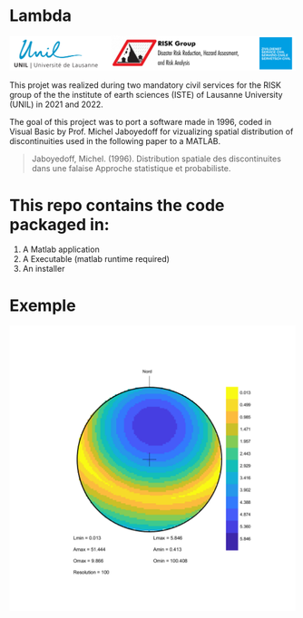 
# Lambda
![](img/logo.svg)

This projet was realized during two mandatory civil services for the RISK group of the the institute of earth sciences (ISTE) of Lausanne University (UNIL) in 2021 and 2022.

The goal of this project was to port a software made in 1996, coded in Visual Basic by Prof. Michel Jaboyedoff for vizualizing spatial distribution of discontinuities used in the following paper to a MATLAB.
> Jaboyedoff, Michel. (1996). Distribution spatiale des discontinuites dans une falaise Approche statistique et probabiliste. 


# This repo contains the code packaged in:
1. A Matlab application
2. A Executable (matlab runtime required)
3. An installer

# Exemple
![](img/example.png)

